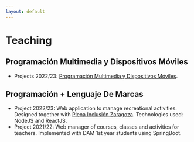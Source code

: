 ```yaml
---
layout: default
---
```


# Teaching

## Programación Multimedia y Dispositivos Móviles
*   Projects 2022/23: [Programación Multimedia y Dispositivos Móviles](./teaching.html).

## Programación + Lenguaje De Marcas
*   Project 2022/23: Web application to manage recreational activities. Designed together with [Plena Inclusión Zaragoza](http://www.plenainclusionaragon.com/). Technologies used: NodeJS and ReactJS.
*   Project 2021/22: Web manager of courses, classes and activities for teachers. Implemented with DAM 1st year students using SpringBoot.
